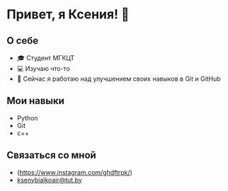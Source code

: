 
# Привет, я Ксения! 👋

## О себе
- 🎓 Студент МГКЦТ
- 💻 Изучаю что-то
- 🌱 Сейчас я работаю над улучшением своих навыков в Git и GitHub

## Мои навыки
- Python
- Git
- с++
## Связаться со мной
- (https://www.instagram.com/ghdftrpk/)
- ksenybialkoair@tut.by
<!--
**kseniyaakame/kseniyaakame** is a ✨ _special_ ✨ repository because its `README.md` (this file) appears on your GitHub profile.

Here are some ideas to get you started:

- 🔭 I’m currently working on ...
- 🌱 I’m currently learning ...
- 👯 I’m looking to collaborate on ...
- 🤔 I’m looking for help with ...
- 💬 Ask me about ...
- 📫 How to reach me: ...
- 😄 Pronouns: ...
- ⚡ Fun fact: ...
-->
